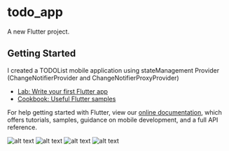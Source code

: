 # todo_app

A new Flutter project.

## Getting Started

I created a TODOList mobile application using stateManagement Provider (ChangeNotifierProvider and ChangeNotifierProxyProvider)

- [Lab: Write your first Flutter app](https://flutter.dev/docs/get-started/codelab)
- [Cookbook: Useful Flutter samples](https://flutter.dev/docs/cookbook)

For help getting started with Flutter, view our
[online documentation](https://flutter.dev/docs), which offers tutorials,
samples, guidance on mobile development, and a full API reference.


![alt text](https://github.com/FranckSiyapze/todo_app_fllutter/blob/master/1.jpeg?raw=true)
![alt text](https://github.com/FranckSiyapze/todo_app_fllutter/blob/master/2.jpeg?raw=true)
![alt text](https://github.com/FranckSiyapze/todo_app_fllutter/blob/master/3.jpeg?raw=true)
![alt text](https://github.com/FranckSiyapze/todo_app_fllutter/blob/master/4.jpeg?raw=true)